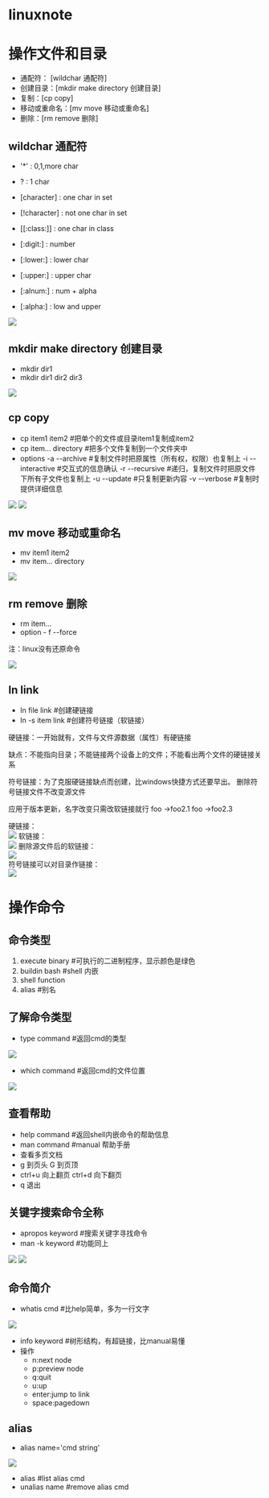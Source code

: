 # linuxnote  

# 操作文件和目录
- 通配符： [wildchar 通配符]  
- 创建目录：[mkdir make directory 创建目录]
- 复制：[cp copy]
- 移动或重命名：[mv move 移动或重命名]
- 删除：[rm remove 删除]  


## wildchar 通配符

- '*' : 0,1,more char
- ? : 1 char
- [character] : one char in set
- [!character] : not one char in set
- [[:class:]] : one char in class

- [:digit:] : number
- [:lower:] : lower char
- [:upper:] : upper char
- [:alnum:] : num + alpha
- [:alpha:] : low and upper


![](linuxnote_files/1.jpg)

## mkdir make directory 创建目录

- mkdir dir1
- mkdir dir1 dir2 dir3  

![](linuxnote_files/2.jpg)

## cp copy

- cp item1 item2  #把单个的文件或目录item1复制成item2
- cp item... directory #把多个文件复制到一个文件夹中
- options
		-a --archive #复制文件时把原属性（所有权，权限）也复制上
		-i --interactive #交互式的信息确认
		-r --recursive #递归，复制文件时把原文件下所有子文件也复制上
		-u --update #只复制更新内容
		-v --verbose #复制时提供详细信息
		
				
![](linuxnote_files/3.jpg)
![](linuxnote_files/4.jpg)

## mv move 移动或重命名

- mv item1 item2
- mv item... directory

![](linuxnote_files/5.jpg)

## rm remove 删除
- rm item...
- option
		- f --force

注：linux没有还原命令

![](linuxnote_files/6.jpg)

## ln link

- ln file link #创建硬链接
- ln -s item link #创建符号链接（软链接）

硬链接：一开始就有，文件与文件源数据（属性）有硬链接

缺点：不能指向目录；不能链接两个设备上的文件；不能看出两个文件的硬链接关系

符号链接：为了克服硬链接缺点而创建，比windows快捷方式还要早出。
删除符号链接文件不改变源文件

应用于版本更新，名字改变只需改软链接就行
foo ->foo2.1
foo ->foo2.3

硬链接：  
![](linuxnote_files/7.jpg)
软链接：  
![](linuxnote_files/8.jpg)
删除源文件后的软链接：  
![](linuxnote_files/9.jpg)  
符号链接可以对目录作链接：  
![](linuxnote_files/10.jpg)



# 操作命令

## 命令类型
1. execute binary #可执行的二进制程序，显示颜色是绿色
2. buildin bash #shell 内嵌
3. shell function
4. alias #别名

## 了解命令类型
- type command #返回cmd的类型

![](linuxnote_files/11.jpg)


- which command #返回cmd的文件位置

![](linuxnote_files/12.jpg)  

## 查看帮助  
- help command #返回shell内嵌命令的帮助信息
- man command #manual 帮助手册
- 查看多页文档
- g 到页头 G 到页顶 
- ctrl+u 向上翻页 ctrl+d 向下翻页
- q 退出

## 关键字搜索命令全称  

- apropos keyword #搜索关键字寻找命令
- man -k keyword #功能同上

![](linuxnote_files/13.jpg)
![](linuxnote_files/14.jpg)

## 命令简介

- whatis cmd #比help简单，多为一行文字

![](linuxnote_files/15.jpg)

- info keyword #树形结构，有超链接，比manual易懂
- 操作
	- n:next node
	- p:preview node
	- q:quit
	- u:up
	- enter:jump to link
	- space:pagedown


## alias

- alias name='cmd string'

![](linuxnote_files/16.jpg)

- alias #list alias cmd
- unalias name #remove alias cmd

